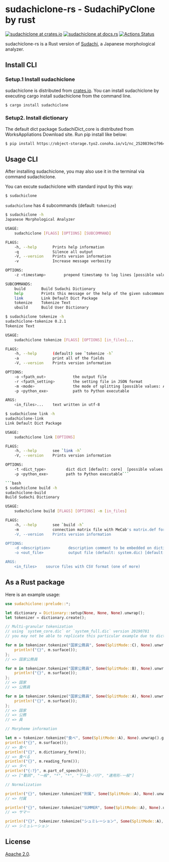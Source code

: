 # sudachiclone-rs - SudachiPyClone by rust

[![sudachiclone at crates.io](https://img.shields.io/crates/v/sudachiclone.svg)](https://crates.io/crates/sudachiclone)
[![sudachiclone at docs.rs](https://docs.rs/sudachiclone/badge.svg)](https://docs.rs/sudachiclone)
[![Actions Status](https://github.com/Yasu-umi/sudachiclone-rs/workflows/test/badge.svg)](https://github.com/Yasu-umi/sudachiclone-rs/actions)

sudachiclone-rs is a Rust version of [Sudachi](https://github.com/WorksApplications/sudachi), a Japanese morphological analyzer.

## Install CLI

### Setup.1 Install sudachiclone

sudachiclone is distributed from [crates.io](https://crates.io/crates/sudachiclone). You can install sudachiclone by executing cargo install sudachiclone from the command line.

```bash
$ cargo install sudachiclone
```

### Setup2. Install dictionary

The default dict package SudachiDict_core is distributed from WorksAppliations Download site. Run pip install like below:

```bash
$ pip install https://object-storage.tyo2.conoha.io/v1/nc_2520839e1f9641b08211a5c85243124a/sudachi/SudachiDict_core-20200127.tar.gz
```

## Usage CLI

After installing sudachiclone, you may also use it in the terminal via command sudachiclone.

You can excute sudachiclone with standard input by this way:

```bash
$ sudachiclone
```

`sudachiclone` has 4 subcommands (default: `tokenize`)

```bash
$ sudachiclone -h
Japanese Morphological Analyzer

USAGE:
    sudachiclone [FLAGS] [OPTIONS] [SUBCOMMAND]

FLAGS:
    -h, --help       Prints help information
    -q               Silence all output
    -V, --version    Prints version information
    -v               Increase message verbosity

OPTIONS:
    -z <timestamp>        prepend timestamp to log lines [possible values: none, sec, ms, ns]

SUBCOMMANDS:
    build       Build Sudachi Dictionary
    help        Prints this message or the help of the given subcommand(s)
    link        Link Default Dict Package
    tokenize    Tokenize Text
    ubuild      Build User Dictionary
```

```bash
$ sudachiclone tokenize -h
sudachiclone-tokenize 0.2.1
Tokenize Text

USAGE:
    sudachiclone tokenize [FLAGS] [OPTIONS] [in_files]...

FLAGS:
    -h, --help       (default) see `tokenize -h`
    -a               print all of the fields
    -V, --version    Prints version information

OPTIONS:
    -o <fpath_out>            the output file
    -r <fpath_setting>        the setting file in JSON format
    -m <mode>                 the mode of splitting [possible values: A, B, C]
    -p <python_exe>           path to Python executable

ARGS:
    <in_files>...    text written in utf-8
```

```bash
$ sudachiclone link -h
sudachiclone-link
Link Default Dict Package

USAGE:
    sudachiclone link [OPTIONS]

FLAGS:
    -h, --help       see `link -h`
    -V, --version    Prints version information

OPTIONS:
    -t <dict_type>         dict dict [default: core]  [possible values: small, core, full]
    -p <python_exe>        path to Python executable```

```bash
$ sudachiclone build -h
sudachiclone-build
Build Sudachi Dictionary

USAGE:
    sudachiclone build [FLAGS] [OPTIONS] -m [in_files]

FLAGS:
    -h, --help       see `build -h`
    -m               connection matrix file with MeCab's matrix.def format
    -V, --version    Prints version information

OPTIONS:
    -d <description>        description comment to be embedded on dictionary [default: ]
    -o <out_file>           output file (default: system.dic) [default: system.dic]

ARGS:
    <in_files>    source files with CSV format (one of more)
```

## As a Rust package

Here is an example usage:

```rust
use sudachiclone::prelude::*;

let dictionary = Dictionary::setup(None, None, None).unwrap();
let tokenizer = dictionary.create();

// Multi-granular tokenization
// using `system_core.dic` or `system_full.dic` version 20190781
// you may not be able to replicate this particular example due to dictionary you use

for m in tokenizer.tokenize("国家公務員", Some(SplitMode::C), None).unwrap() {
    println!("{}", m.surface());
};
// => 国家公務員

for m in tokenizer.tokenize("国家公務員", Some(SplitMode::B), None).unwrap() {
    println!("{}", m.surface());
};
// => 国家
// => 公務員

for m in tokenizer.tokenize("国家公務員", Some(SplitMode::A), None).unwrap() {
    println!("{}", m.surface());
};
// => 国家
// => 公務
// => 員

// Morpheme information

let m = tokenizer.tokenize("食べ", Some(SplitMode::A), None).unwrap().get(0).unwrap();
println!("{}", m.surface());
// => 食べ
println!("{}", m.dictionary_form());
// => 食べる
println!("{}", m.reading_form());
// => タベ
println!("{:?}", m.part_of_speech());
// => ["動詞", "一般", "*", "*", "下一段-バ行", "連用形-一般"]

// Normalization

println!("{}", tokenizer.tokenize("附属", Some(SplitMode::A), None).unwrap().get(0).unwrap().normalized_form());
// => 付属

println!("{}", tokenizer.tokenize("SUMMER", Some(SplitMode::A), None).unwrap().get(0).unwrap().normalized_form());
// => サマー

println!("{}", tokenizer.tokenize("シュミレーション", Some(SplitMode::A), None).unwrap().get(0).unwrap().normalized_form());
// => シミュレーション
```

## License

[Apache 2.0](./LICENSE).
